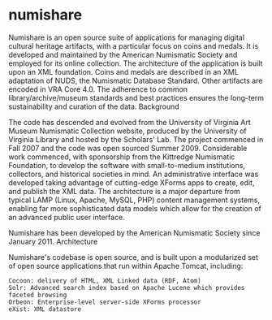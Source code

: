 numishare
=========

Numishare is an open source suite of applications for managing digital cultural heritage artifacts, with a particular focus on coins and medals. It is developed and maintained by the American Numismatic Society and employed for its online collection. The architecture of the application is built upon an XML foundation. Coins and medals are described in an XML adaptation of NUDS, the Numismatic Database Standard. Other artifacts are encoded in VRA Core 4.0. The adherence to common library/archive/museum standards and best practices ensures the long-term sustainability and curation of the data.
Background

The code has descended and evolved from the University of Virginia Art Museum Numismatic Collection website, produced by the University of Virginia Library and hosted by the Scholars' Lab. The project commenced in Fall 2007 and the code was open sourced Summer 2009. Considerable work commenced, with sponsorship from the Kittredge Numismatic Foundation, to develop the software with small-to-medium institutions, collectors, and historical societies in mind. An administrative interface was developed taking advantage of cutting-edge XForms apps to create, edit, and publish the XML data. The architecture is a major departure from typical LAMP (Linux, Apache, MySQL, PHP) content management systems, enabling far more sophisticated data models which allow for the creation of an advanced public user interface.

Numishare has been developed by the American Numismatic Society since January 2011.
Architecture

Numishare's codebase is open source, and is built upon a modularized set of open source applications that run within Apache Tomcat, including:

    Cocoon: delivery of HTML, XML Linked data (RDF, Atom)
    Solr: Advanced search index based on Apache Lucene which provides faceted browsing
    Orbeon: Enterprise-level server-side XForms processor
    eXist: XML datastore 
